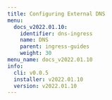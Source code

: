 ```yaml
---
title: Configuring External DNS
menu:
  docs_v2022.01.10:
    identifier: dns-ingress
    name: DNS
    parent: ingress-guides
    weight: 30
menu_name: docs_v2022.01.10
info:
  cli: v0.0.5
  installer: v2022.01.10
  version: v2022.01.10
---
```


